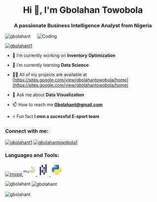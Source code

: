 <h1 align="center">Hi 👋, I'm Gbolahan Towobola</h1>
<h3 align="center">A passionate Business Intelligence Analyst from Nigeria</h3>
<img align="right" alt="Coding" width="400" src="https://media.tenor.com/NOYF3f82b_gAAAAC/programmer.gif">



<p align="left"> <img src="https://komarev.com/ghpvc/?username=gbolahant&label=Profile%20views&color=0e75b6&style=flat" alt="gbolahant" /> </p>

<p align="left"> <a href="https://twitter.com/gbolahant1" target="blank"><img src="https://img.shields.io/twitter/follow/gbolahant1?logo=twitter&style=for-the-badge" alt="gbolahant1" /></a> </p>

- 🔭 I’m currently working on **Inventory Optimization**

- 🌱 I’m currently learning **Data Science**

- 👨‍💻 All of my projects are available at [https://sites.google.com/view/gbolahantowobola/home](https://sites.google.com/view/gbolahantowobola/home)

- 💬 Ask me about **Data Visualization**

- 📫 How to reach me **Gbolahant@gmail.com**

- ⚡ Fun fact **I own a sucessful E-sport team**

<h3 align="left">Connect with me:</h3>
<p align="left">
<a href="https://twitter.com/gbolahant1" target="blank"><img align="center" src="https://raw.githubusercontent.com/rahuldkjain/github-profile-readme-generator/master/src/images/icons/Social/twitter.svg" alt="gbolahant1" height="30" width="40" /></a>
<a href="https://linkedin.com/in/gbolahantowobola1" target="blank"><img align="center" src="https://raw.githubusercontent.com/rahuldkjain/github-profile-readme-generator/master/src/images/icons/Social/linked-in-alt.svg" alt="gbolahantowobola1" height="30" width="40" /></a>
</p>

<h3 align="left">Languages and Tools:</h3>
<p align="left"> <a href="https://www.microsoft.com/en-us/sql-server" target="_blank" rel="noreferrer"> <img src="https://www.svgrepo.com/show/303229/microsoft-sql-server-logo.svg" alt="mssql" width="40" height="40"/> </a> <a href="https://www.mysql.com/" target="_blank" rel="noreferrer"> <img src="https://raw.githubusercontent.com/devicons/devicon/master/icons/mysql/mysql-original-wordmark.svg" alt="mysql" width="40" height="40"/> </a> <a href="https://pandas.pydata.org/" target="_blank" rel="noreferrer"> <img src="https://raw.githubusercontent.com/devicons/devicon/2ae2a900d2f041da66e950e4d48052658d850630/icons/pandas/pandas-original.svg" alt="pandas" width="40" height="40"/> </a> <a href="https://www.python.org" target="_blank" rel="noreferrer"> <img src="https://raw.githubusercontent.com/devicons/devicon/master/icons/python/python-original.svg" alt="python" width="40" height="40"/> </a> </p>

<p><img align="left" src="https://github-readme-stats.vercel.app/api/top-langs?username=gbolahant&show_icons=true&locale=en&layout=compact" alt="gbolahant" /></p>

<p>&nbsp;<img align="center" src="https://github-readme-stats.vercel.app/api?username=gbolahant&show_icons=true&locale=en" alt="gbolahant" /></p>

<p><img align="center" src="https://github-readme-streak-stats.herokuapp.com/?user=gbolahant&" alt="gbolahant" /></p>



<!--
**Gbolahant/gbolahant** is a ✨ _special_ ✨ repository because its `README.md` (this file) appears on your GitHub profile.

Here are some ideas to get you started:

- 🔭 I’m currently working on ...
- 🌱 I’m currently learning ...
- 👯 I’m looking to collaborate on ...
- 🤔 I’m looking for help with ...
- 💬 Ask me about ...
- 📫 How to reach me: ...
- 😄 Pronouns: ...
- ⚡ Fun fact: ...
-->
